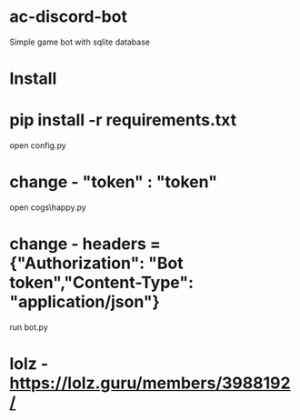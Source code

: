 # ac-discord-bot

Simple game bot with sqlite database


# Install

pip install -r requirements.txt
=======
open config.py

change - "token" : "**token**"
=======
open cogs\happy.py

change - headers = {"Authorization": "Bot **token**","Content-Type": "application/json"}
=======
run bot.py

# lolz - https://lolz.guru/members/3988192/